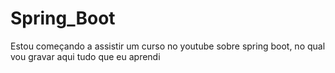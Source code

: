 # Spring_Boot
Estou começando a assistir um curso no youtube sobre spring boot, no qual vou gravar aqui tudo que eu aprendi
